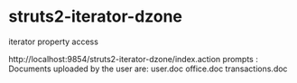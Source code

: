 # struts2-iterator-dzone
iterator property access

http://localhost:9854/struts2-iterator-dzone/index.action prompts : 
Documents uploaded by the user are:
user.doc
office.doc
transactions.doc
